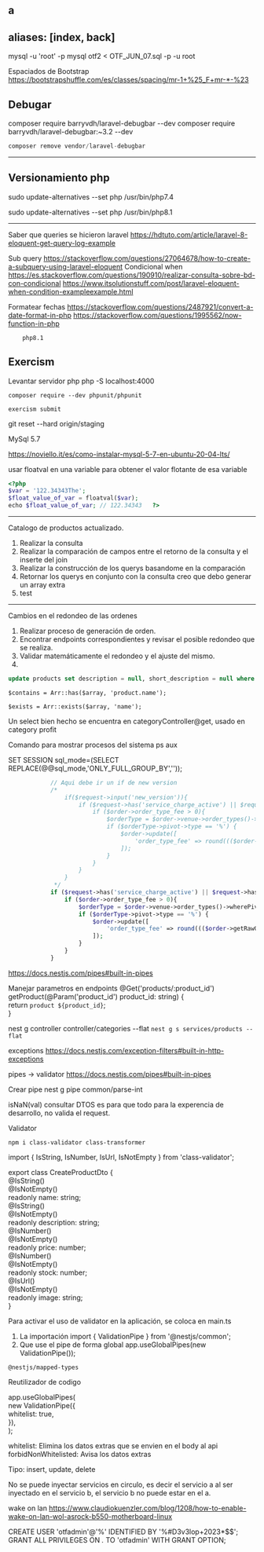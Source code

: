 a
---
aliases: [index, back]
---
mysql -u 'root' -p
mysql otf2 < OTF_JUN_07.sql -p -u root

Espaciados de Bootstrap
https://bootstrapshuffle.com/es/classes/spacing/mr-1+%25_F+mr-*-%23 

## Debugar 
composer require barryvdh/laravel-debugbar --dev
composer require barryvdh/laravel-debugbar:~3.2 --dev

```php
composer remove vendor/laravel-debugbar
```
---
## Versionamiento php 

sudo update-alternatives --set php /usr/bin/php7.4

sudo update-alternatives --set php /usr/bin/php8.1

---
Saber que queries se hicieron laravel 
https://hdtuto.com/article/laravel-8-eloquent-get-query-log-example 

Sub query
https://stackoverflow.com/questions/27064678/how-to-create-a-subquery-using-laravel-eloquent
Condicional when 
https://es.stackoverflow.com/questions/190910/realizar-consulta-sobre-bd-con-condicional
https://www.itsolutionstuff.com/post/laravel-eloquent-when-condition-exampleexample.html

Formatear fechas
https://stackoverflow.com/questions/2487921/convert-a-date-format-in-php
https://stackoverflow.com/questions/1995562/now-function-in-php


		php8.1


## Exercism
Levantar servidor php
php -S localhost:4000
```
composer require --dev phpunit/phpunit
```

```plain
exercism submit
```

git reset --hard origin/staging

MySql 5.7

https://noviello.it/es/como-instalar-mysql-5-7-en-ubuntu-20-04-lts/ 

usar floatval en una variable para obtener el valor flotante de esa variable
~~~PHP
<?php   
$var = '122.34343The';   
$float_value_of_var = floatval($var);   
echo $float_value_of_var; // 122.34343   ?>
~~~


---
Catalogo de productos actualizado.
1. Realizar la consulta
2. Realizar la comparación de campos entre el retorno de la consulta y el inserte del join
3. Realizar la construcción de los querys basandome en la comparación 
4. Retornar los querys en conjunto con la consulta creo que debo generar un array extra
5. test
---
Cambios en el redondeo de las ordenes
1. Realizar proceso de generación de orden.
2. Encontrar endpoints correspondientes y revisar el posible redondeo que se realiza.
3. Validar matemáticamente el redondeo y el ajuste del mismo.
4. 

~~~SQL
update products set description = null, short_description = null where description = 'null' or short_description = 'null';
~~~


```
$contains = Arr::has($array, 'product.name');
```
```
$exists = Arr::exists($array, 'name');
```

Un select bien hecho se encuentra en categoryController@get, usado en category profit

Comando para mostrar procesos del sistema
ps aux

SET SESSION sql_mode=(SELECT REPLACE(@@sql_mode,'ONLY_FULL_GROUP_BY',''));


~~~PHP
            // Aqui debe ir un if de new version
            /*
                if($request->input('new_version')){
                    if ($request->has('service_charge_active') || $request->has('discount') || $request->has('items')) {
                        if ($order->order_type_fee > 0){
                            $orderType = $order->venue->order_types()->wherePivot('order_type_id', $order->order_type_id)->first();
                            if ($orderType->pivot->type == '%') {
                                $order->update([
                                    'order_type_fee' => round((($order->getRawOriginal('subtotal') - $order->discount_amount??0)) * $orderType->pivot->fee, 2)
                                ]);
                            }
                        }
                    }
                }
             */
            if ($request->has('service_charge_active') || $request->has('discount') || $request->has('items')) {
                if ($order->order_type_fee > 0){
                    $orderType = $order->venue->order_types()->wherePivot('order_type_id', $order->order_type_id)->first();
                    if ($orderType->pivot->type == '%') {
                        $order->update([
                            'order_type_fee' => round((($order->getRawOriginal('subtotal') - $order->discount_amount??0)) * $orderType->pivot->fee, 2)
                        ]);
                    }
                }
            }

~~~

https://docs.nestjs.com/pipes#built-in-pipes 

Manejar parametros en endpoints 
@Get('products/:product_id')  
getProduct(@Param('product_id') product_id: string) {  
  return `product ${product_id}`;  
}


nest g controller controller/categories --flat
`nest g s services/products --flat`

exceptions 
https://docs.nestjs.com/exception-filters#built-in-http-exceptions

pipes -> validator
https://docs.nestjs.com/pipes#built-in-pipes

Crear pipe
nest g pipe common/parse-int  

isNaN(val) consultar
DTOS es para que todo para la experencia de desarrollo, no valida el request.


Validator 
```
npm i class-validator class-transformer 
```

import { IsString, IsNumber, IsUrl, IsNotEmpty } from 'class-validator';  
  
export class CreateProductDto {  
  @IsString()  
  @IsNotEmpty()  
  readonly name: string;  
  @IsString()  
  @IsNotEmpty()  
  readonly description: string;  
  @IsNumber()  
  @IsNotEmpty()  
  readonly price: number;  
  @IsNumber()  
  @IsNotEmpty()  
  readonly stock: number;  
  @IsUrl()  
  @IsNotEmpty()  
  readonly image: string;  
}  

Para activar el uso de validator en la aplicación, se coloca en main.ts 
1. La importación 
   import { ValidationPipe } from '@nestjs/common'; 
2. Que use el pipe de forma global
   app.useGlobalPipes(new ValidationPipe());

```
@nestjs/mapped-types
```
Reutilizador de codigo


app.useGlobalPipes(  
  new ValidationPipe({  
    whitelist: true,  
  }),  
);

whitelist: Elimina los datos extras que se envien en el body al api
forbidNonWhitelisted: Avisa los datos extras

Tipo: insert, update, delete



No se puede inyectar servicios en circulo, es decir el servicio a al ser inyectado en el servicio b, el servicio b no puede estar en el a.

wake on lan 
https://www.claudiokuenzler.com/blog/1208/how-to-enable-wake-on-lan-wol-asrock-b550-motherboard-linux


CREATE USER 'otfadmin'@'%' IDENTIFIED BY '%#D3v3lop+2023*$$';
GRANT ALL PRIVILEGES ON *.* TO 'otfadmin' WITH GRANT OPTION;






